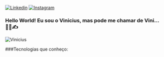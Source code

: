 
[![Linkedin](https://img.shields.io/badge/LinkedIn-0077B5?style=for-the-badge&logo=linkedin&logoColor=white)](https://www.linkedin.com/in/vinicius-souza-064531210/)
[![Instagram](https://img.shields.io/badge/Instagram-E4405F?style=for-the-badge&logo=instagram&logoColor=white)](https://www.instagram.com/stads_tec/)
### Hello World! Eu sou o Vinicius, mas pode me chamar de Vini...👨‍💻✍   
![Vinicius](https://github-readme-stats.vercel.app/api?username=Vinicius-Souza-Araujo&theme=blue-green)   

###Tecnologias que conheço:




